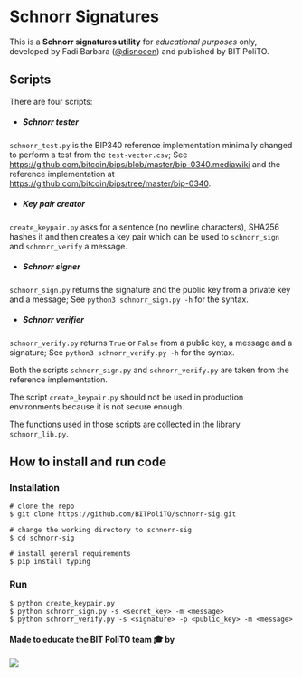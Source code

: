 # Schnorr Signatures

This is a **Schnorr signatures utility** for *educational purposes* only, developed by Fadi Barbara ([@disnocen](https://github.com/disnocen)) and published by BIT PoliTO.

## Scripts

There are four scripts:

- ##### Schnorr tester
`schnorr_test.py` is the BIP340 reference implementation minimally changed to perform a test from the `test-vector.csv`;
See <https://github.com/bitcoin/bips/blob/master/bip-0340.mediawiki> and the reference implementation at <https://github.com/bitcoin/bips/tree/master/bip-0340>.

- ##### Key pair creator
`create_keypair.py` asks for a sentence (no newline characters), SHA256 hashes it and then creates a key pair which can be used to `schnorr_sign` and `schnorr_verify` a message.

- ##### Schnorr signer
`schnorr_sign.py` returns the signature and the public key from a private key and a message;
See `python3 schnorr_sign.py -h` for the syntax.

- ##### Schnorr verifier
`schnorr_verify.py` returns `True` or `False` from a public key, a message and a signature;
See `python3 schnorr_verify.py -h` for the syntax.

Both the scripts `schnorr_sign.py` and `schnorr_verify.py` are taken from the reference implementation. 

The script `create_keypair.py` should not be used in production environments because it is not secure enough.

The functions used in those scripts are collected in the library `schnorr_lib.py`.

## How to install and run code
### Installation

```console
# clone the repo
$ git clone https://github.com/BITPoliTO/schnorr-sig.git

# change the working directory to schnorr-sig
$ cd schnorr-sig

# install general requirements
$ pip install typing 
```

### Run
```console
$ python create_keypair.py
$ python schnorr_sign.py -s <secret_key> -m <message>
$ python schnorr_verify.py -s <signature> -p <public_key> -m <message>
```

#### Made to educate the BIT PoliTO team 🎓 by  
  
<a href="https://github.com/BITPoliTO/schnorr-sig/graphs/contributors">
  <img src="https://contrib.rocks/image?repo=bitpolito/schnorr-sig" />
</a>
